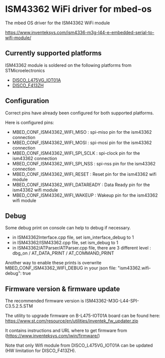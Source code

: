 # ISM43362 WiFi driver for mbed-os

The mbed OS driver for the ISM43362 WiFi module

https://www.inventeksys.com/ism4336-m3g-l44-e-embedded-serial-to-wifi-module/


## Currently supported platforms

ISM43362 module is soldered on the following platforms from STMicroelectronics

 * [DISCO_L475VG_IOT01A](https://os.mbed.com/platforms/ST-Discovery-L475E-IOT01A/)
 * [DISCO_F413ZH](https://os.mbed.com/platforms/ST-Discovery-F413H/)

## Configuration

Correct pins have already been configured for both supported platforms.

Here is configured pins:

- MBED_CONF_ISM43362_WIFI_MISO      : spi-miso pin for the ism43362 connection
- MBED_CONF_ISM43362_WIFI_MOSI     : spi-mosi pin for the ism43362 connection
- MBED_CONF_ISM43362_WIFI_SPI_SCLK  : spi-clock pin for the ism43362 connection
- MBED_CONF_ISM43362_WIFI_SPI_NSS   : spi-nss pin for the ism43362 connection
- MBED_CONF_ISM43362_WIFI_RESET     : Reset pin for the ism43362 wifi module
- MBED_CONF_ISM43362_WIFI_DATAREADY : Data Ready pin for the ism43362 wifi module
- MBED_CONF_ISM43362_WIFI_WAKEUP    : Wakeup pin for the ism43362 wifi module

## Debug

Some debug print on console can help to debug if necessary.

- in ISM43362Interface.cpp file, set ism_interface_debug to 1
- in ISM43362/ISM43362.cpp file, set ism_debug to 1
- in ISM43362/ATParser/ATParser.cpp file, there are 3 different level : dbg_on / AT_DATA_PRINT / AT_COMMAND_PRINT

Another way to enable these prints is overwrite MBED_CONF_ISM43362_WIFI_DEBUG in your json file:
            "ism43362.wifi-debug": true


## Firmware version & firmware update

The recommended firmware version is ISM43362-M3G-L44-SPI-C3.5.2.5.STM

The utility to upgrade firmware on B-L475-IOT01A board can be found here: https://www.st.com/resource/en/utilities/inventek_fw_updater.zip

It contains instructions and URL where to get firmware from (https://www.inventeksys.com/iwin/firmware/)

Note that only Wifi module from DISCO_L475VG_IOT01A can be updated (HW limitation for DISCO_F413ZH).
